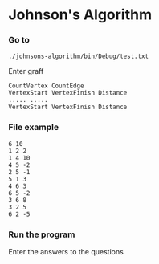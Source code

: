 # Johnson's Algorithm

### Go to

```
./johnsons-algorithm/bin/Debug/test.txt
```

Enter graff

```
CountVertex CountEdge
VertexStart VertexFinish Distance
..... .....
VertexStart VertexFinish Distance
```

### File example

```
6 10
1 2 2
1 4 10
4 5 -2
2 5 -1
5 1 3
4 6 3
6 5 -2
3 6 8
3 2 5
6 2 -5
```

### Run the program
Enter the answers to the questions
